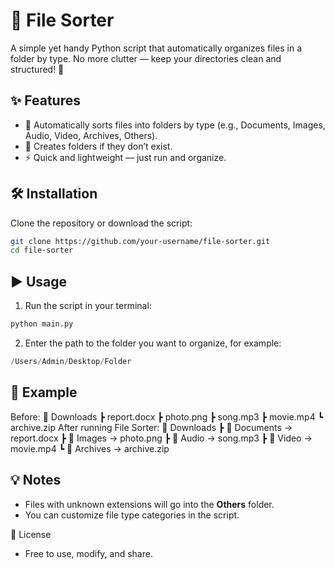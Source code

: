 # 📂 File Sorter

A simple yet handy Python script that automatically organizes files in a folder by type.
No more clutter — keep your directories clean and structured! 🚀

## ✨ Features
- 🔄 Automatically sorts files into folders by type (e.g., Documents, Images, Audio, Video, Archives, Others).
- 📁 Creates folders if they don’t exist.
- ⚡ Quick and lightweight — just run and organize.
## 🛠️ Installation
Clone the repository or download the script:
```bash
git clone https://github.com/your-username/file-sorter.git
cd file-sorter
```
## ▶️ Usage
1. Run the script in your terminal:
```bash
python main.py
```
2. Enter the path to the folder you want to organize, for example:
```python
/Users/Admin/Desktop/Folder
```
## 📌 Example
Before:
📂 Downloads
 ┣ report.docx
 ┣ photo.png
 ┣ song.mp3
 ┣ movie.mp4
 ┗ archive.zip
After running File Sorter:
📂 Downloads
 ┣ 📁 Documents → report.docx
 ┣ 📁 Images → photo.png
 ┣ 📁 Audio → song.mp3
 ┣ 📁 Video → movie.mp4
 ┗ 📁 Archives → archive.zip

## 💡 Notes
- Files with unknown extensions will go into the **Others** folder.
- You can customize file type categories in the script.

📜 License
- Free to use, modify, and share.
